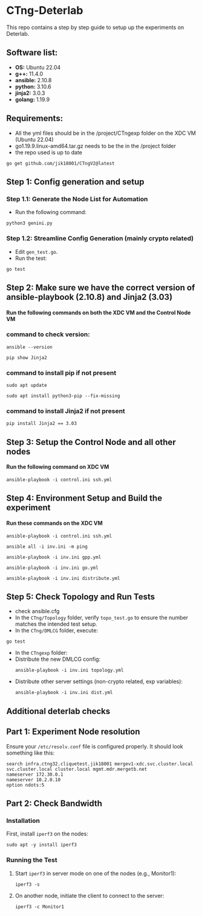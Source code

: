 # CTng-Deterlab

This repo contains a step by step guide to setup up the experiments on Deterlab.

## Software list:
- **OS:** Ubuntu 22.04
- **g++:** 11.4.0
- **ansible:** 2.10.8
- **python:** 3.10.6
- **jinja2:** 3.0.3
- **golang:** 1.19.9

## Requirements:
- All the yml files should be in the /project/CTngexp folder on the XDC VM (Ubuntu 22.04)
- go1.19.9.linux-amd64.tar.gz needs to be the in the /project folder
- the repo used is up to date
 ```
go get github.com/jik18001/CTngV2@latest
```
## Step 1: Config generation and setup
### Step 1.1: Generate the Node List for Automation
- Run the following command:
```
python3 genini.py
```
### Step 1.2: Streamline Config Generation (mainly crypto related)
- Edit `gen_test.go`.
- Run the test:
```
go test
```
## Step 2: Make sure we have the correct version of ansible-playbook (2.10.8) and Jinja2 (3.03) 
#### Run the following commands on both the XDC VM and the Control Node VM
### command to check version: 
```
ansible --version 
```
```
pip show Jinja2
```
### command to install pip if not present
```
sudo apt update
```
```
sudo apt install python3-pip --fix-missing
```
### command to install Jinja2 if not present
```
pip install Jinja2 == 3.03
```
## Step 3: Setup the Control Node and all other nodes
#### Run the following command on XDC VM
```
ansible-playbook -i control.ini ssh.yml
```
## Step 4: Environment Setup and Build the experiment
#### Run these commands on the XDC VM
```
ansible-playbook -i control.ini ssh.yml
```
```
ansible all -i inv.ini -m ping
```
```
ansible-playbook -i inv.ini gpp.yml
```
```
ansible-playbook -i inv.ini go.yml
```
```
ansible-playbook -i inv.ini distribute.yml
 ```
## Step 5: Check Topology and Run Tests
- check ansible.cfg
- In the `CTng/Topology` folder, verify `topo_test.go` to ensure the number matches the intended test setup.
- In the `CTng/DMLCG` folder, execute:
```
go test
```
- In the `CTngexp` folder:
- Distribute the new DMLCG config:
  ```
  ansible-playbook -i inv.ini topology.yml
  ```
- Distribute other server settings (non-crypto related, exp variables):
  ```
  ansible-playbook -i inv.ini dist.yml
  ```

## Additional deterlab checks
## Part 1: Experiment Node resolution
Ensure your `/etc/resolv.conf` file is configured properly. It should look something like this:
```
search infra.ctng32.cliquetest.jik18001 mergev1-xdc.svc.cluster.local svc.cluster.local cluster.local mgmt.mdr.mergetb.net
nameserver 172.30.0.1
nameserver 10.2.0.10
option ndots:5
```
## Part 2: Check Bandwidth

### Installation
First, install `iperf3` on the nodes:
```
sudo apt -y install iperf3
```

### Running the Test
1. Start `iperf3` in server mode on one of the nodes (e.g., Monitor1):

    ```
    iperf3 -s
    ```

2. On another node, initiate the client to connect to the server:

    ```
    iperf3 -c Monitor1
    ```



